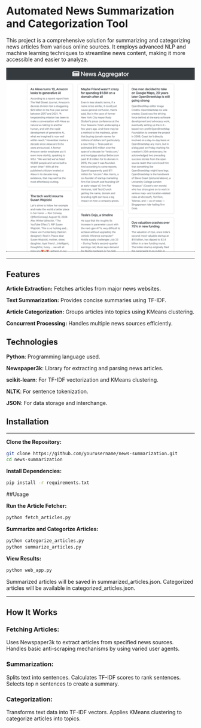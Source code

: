 # Automated News Summarization and Categorization Tool

This project is a comprehensive solution for summarizing and categorizing news articles from various online sources. It employs advanced NLP and machine learning techniques to streamline news content, making it more accessible and easier to analyze.

![SS1](https://github.com/VishRMehta/AI-Powered-News-Aggregator-with-Summarization/blob/master/Project_Thumbnail.png)

---

## Features

**Article Extraction:** Fetches articles from major news websites.

**Text Summarization:** Provides concise summaries using TF-IDF.

**Article Categorization:** Groups articles into topics using KMeans clustering.

**Concurrent Processing:** Handles multiple news sources efficiently.

## Technologies

**Python**: Programming language used.

**Newspaper3k**: Library for extracting and parsing news articles.

**scikit-learn**: For TF-IDF vectorization and KMeans clustering.

**NLTK**: For sentence tokenization.

**JSON**: For data storage and interchange.


## Installation
---
**Clone the Repository:**

```bash
git clone https://github.com/yourusername/news-summarization.git
cd news-summarization
```

**Install Dependencies:**

```bash
pip install -r requirements.txt
```

##Usage

**Run the Article Fetcher:**

```bash
python fetch_articles.py
```

**Summarize and Categorize Articles:**

```bash
python categorize_articles.py
python summarize_articles.py
```

**View Results:**

```bash
python web_app.py
```

Summarized articles will be saved in summarized_articles.json.
Categorized articles will be available in categorized_articles.json.

---

## How It Works

### Fetching Articles:

Uses Newspaper3k to extract articles from specified news sources.
Handles basic anti-scraping mechanisms by using varied user agents.

### Summarization:

Splits text into sentences.
Calculates TF-IDF scores to rank sentences.
Selects top n sentences to create a summary.

### Categorization:

Transforms text data into TF-IDF vectors.
Applies KMeans clustering to categorize articles into topics.
